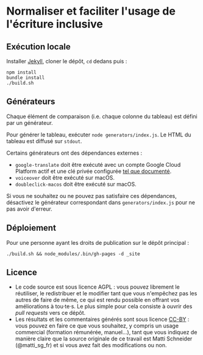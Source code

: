 # Normaliser et faciliter l'usage de l'écriture inclusive


Exécution locale
----------------

Installer [Jekyll](https://jekyllrb.com), cloner le dépôt, `cd` dedans puis :

```
npm install
bundle install
./build.sh
```

Générateurs
-----------

Chaque élément de comparaison (i.e. chaque colonne du tableau) est défini par un générateur.

Pour générer le tableau, exécuter `node generators/index.js`. Le HTML du tableau est diffusé sur `stdout`.

Certains générateurs ont des dépendances externes :

- `google-translate` doit être exécuté avec un compte Google Cloud Platform actif et une clé privée configurée [tel que documenté](https://cloud.google.com/translate/docs/quickstart-client-libraries).
- `voiceover` doit être exécuté sur macOS.
- `doubleclick-macos` doit être exécuté sur macOS.

Si vous ne souhaitez ou ne pouvez pas satisfaire ces dépendances, désactivez le générateur correspondant dans `generators/index.js` pour ne pas avoir d'erreur.


Déploiement
-----------

Pour une personne ayant les droits de publication sur le dépôt principal :

```
./build.sh && node_modules/.bin/gh-pages -d _site
```

Licence
-------

- Le code source est sous licence AGPL : vous pouvez librement le réutiliser, le redistribuer et le modifier tant que vous n'empêchez pas les autres de faire de même, ce qui est rendu possible en offrant vos améliorations à tou‧te‧s. Le plus simple pour cela consiste à ouvrir des _pull requests_ vers ce dépôt.
- Les résultats et les commentaires générés sont sous licence [CC-BY](https://creativecommons.org/licenses/by/4.0/) : vous pouvez en faire ce que vous souhaitez, y compris un usage commercial (formation rémunérée, manuel…), tant que vous indiquez de manière claire que la source originale de ce travail est Matti Schneider (@matti_sg_fr) et si vous avez fait des modifications ou non.
